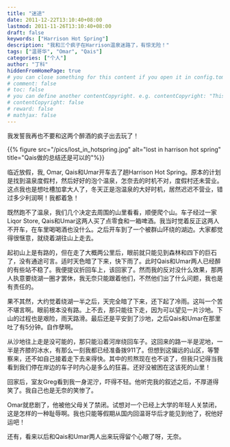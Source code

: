 ```yaml
---
title: "迷途"
date: 2011-12-22T13:10:40+08:00
lastmod: 2011-11-26T13:10:40+08:00
draft: false
keywords: ["Harrison Hot Spring"]
description: "我和三个疯子在Harrison温泉迷路了，有惊无险！"
tags: ["温哥华", "Omar", "Qais"]
categories: ["个人"]
author: "丁科"
hiddenFromHomePage: true
# you can close something for this content if you open it in config.toml.
# comment: false
# toc: false
# you can define another contentCopyright. e.g. contentCopyright: "This is an another copyright."
# contentCopyright: false
# reward: false
# mathjax: false
---
```


我发誓我再也不要和这两个醉酒的疯子出去玩了！

{{% figure src="/pics/lost_in_hotspring.jpg" alt="lost in harrison hot spring" title="Qais做的总结还是可以的"%}}
<!--more-->

临近放假，我, Omar, Qais和Umar开车去了趟Harrison Hot Spring。原本的计划是找到温泉度假村，然后好好的泡个温泉，怎奈去的时机不对，度假村还未营业。这点我也是想吐槽加拿大人了，冬天正是泡温泉的大好时机，居然迟迟不营业，错过多少利润啊！我都着急！

既然跑不了温泉，我们几个决定去周围的山里看看，顺便爬个山。车子经过一家Liqor Store, Qais和Umar这两人买了点零食和一箱啤酒。我当时觉着反正这两人不开车，在车里喝喝酒也没什么。之后开车到了一个被群山环绕的湖边。大家都觉得很惬意，就绕着湖往山上走去。

起初山上是有路的，但在走了大概两公里后，眼前就只能见到森林和四下的巨石了，没有通途可言。适时天色暗了下来，快下雨了。此时Qais和Umar两人已经醉的有些站不稳了。我便提议折回车上，该回家了。然而我的反对没什么效果，那两人执意要绕湖一圈才罢休，我无奈只能跟着他们，不然他们出了什么问题，我也是有责任的。

果不其然，大约觉着绕湖一半之后，天完全暗了下来，还下起了冷雨。这叫一个苦不堪言啊。眼前根本没有路。上不去，那只能往下走，因为可以望见一片沙地。下山的过程也是艰险，雨天路滑。最后还是平安到了沙地，之后Qais和Umar在那里吐了有5分钟。自作孽啊。

从沙地往上走是没可能的，那只能沿着河岸绕回车子。这回来的路一半是泥地，一半是齐膝的冰水，有那么一刻我都已经准备拨911了。但想到这偏远的山区，等警察来，还不如自己接着走下去来得快。其中的煎熬现在也不谈了，但我只记得当我看到我们停在岸边的车子时内心是多么的狂喜。还好没被困在这该死的山里！

回家后，室友Greg看到我一身泥泞，吓得不轻。他听完我的叙述之后，不厚道得笑了。我自己也是无奈的笑惨了。

Omar就悲剧了，他被他父母关了禁闭。试想对一个已经上大学的年轻人关禁闭，这是怎样的一种耻辱啊。我也只能等假期从国内回温哥华后才能见到他了，祝他好运吧！

还有，看来以后和Qais和Umar两人出来玩得留个心眼了呀，无奈。
